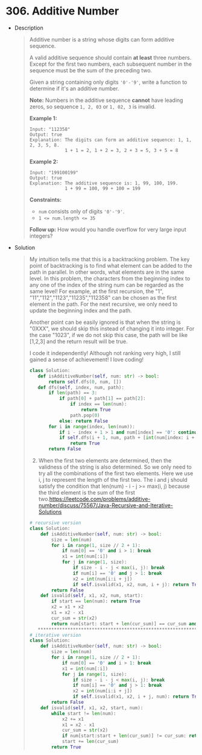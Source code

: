 #  306. Additive Number

- Description

  > Additive number is a string whose digits can form additive sequence.
  >
  > A valid additive sequence should contain **at least** three numbers. Except for the first two numbers, each subsequent number in the sequence must be the sum of the preceding two.
  >
  > Given a string containing only digits `'0'-'9'`, write a function to determine if it's an additive number.
  >
  > **Note:** Numbers in the additive sequence **cannot** have leading zeros, so sequence `1, 2, 03` or `1, 02, 3` is invalid.
  >
  >  
  >
  > **Example 1:**
  >
  > ```
  > Input: "112358"
  > Output: true
  > Explanation: The digits can form an additive sequence: 1, 1, 2, 3, 5, 8. 
  >              1 + 1 = 2, 1 + 2 = 3, 2 + 3 = 5, 3 + 5 = 8
  > ```
  >
  > **Example 2:**
  >
  > ```
  > Input: "199100199"
  > Output: true
  > Explanation: The additive sequence is: 1, 99, 100, 199. 
  >              1 + 99 = 100, 99 + 100 = 199
  > ```
  >
  >  
  >
  > **Constraints:**
  >
  > - `num` consists only of digits `'0'-'9'`.
  > - `1 <= num.length <= 35`
  >
  > **Follow up:**
  > How would you handle overflow for very large input integers?

- Solution

  >My intuition tells me that this is a backtracking problem. The key point of backtracking is to find what element can be added to the path in parallel. In other words, what elements are in the same level. In this problem, the characters from the beginning index to any one of the index of the string num can be regarded as the same level! For example, at the first recursion, the "1", "11","112","1123","11235","112358" can be chosen as the first element in the path. For the next recursive, we only need to update the beginning index and the path. 
  >
  >Another point can be easily ignored is that when the string is "0XXX", we should skip this instead of changing it into integer. For the case "1023", if we do not skip this case, the path will be like [1,2,3] and the return result will be true.
  >
  >I code it independently! Although not ranking very high, I still gained a sense of achievement! I love coding!
  >
  >```python
  >class Solution:
  >    def isAdditiveNumber(self, num: str) -> bool:
  >        return self.dfs(0, num, [])
  >    def dfs(self, index, num, path):
  >        if len(path) == 3:
  >            if path[0] + path[1] == path[2]:
  >                if index == len(num):
  >                    return True
  >                path.pop(0)
  >            else: return False
  >        for i in range(index, len(num)):
  >            if i - index + 1 > 1 and num[index] == '0': continue
  >            if self.dfs(i + 1, num, path + [int(num[index: i + 1])]): 
  >                return True
  >        return False
  >```
  >
  >2. When the first two elements are determined, then the validness of the string is also determined. So we only need to try all the combinations of the first two elements. Here we use i, j to represent the length of the first two. The i and j should satisfy the condition that len(num) - i - j >= max(i, j) because the third element is the sum of the  first two.https://leetcode.com/problems/additive-number/discuss/75567/Java-Recursive-and-Iterative-Solutions
  >
  >   ```python
  >   # recursive version
  >   class Solution:
  >       def isAdditiveNumber(self, num: str) -> bool:
  >           size = len(num)
  >           for i in range(1, size // 2 + 1): 
  >               if num[0] == '0' and i > 1: break
  >               x1 = int(num[:i])
  >               for j in range(1, size):
  >                   if size - i - j < max(i, j): break
  >                   if num[i] == '0' and j > 1: break
  >                   x2 = int(num[i:i + j])
  >                   if self.isvalid(x1, x2, num, i + j): return True
  >           return False
  >       def isvalid(self, x1, x2, num, start):
  >           if start == len(num): return True
  >           x2 = x1 + x2
  >           x1 = x2 - x1
  >           cur_sum = str(x2)
  >           return num[start: start + len(cur_sum)] == cur_sum and self.isvalid(x1, x2, num, start + len(cur_sum))
  >      ***************************************************************
  >   # iterative version
  >   class Solution:
  >       def isAdditiveNumber(self, num: str) -> bool:
  >           size = len(num)
  >           for i in range(1, size // 2 + 1):
  >               if num[0] == '0' and i > 1: break
  >               x1 = int(num[:i])
  >               for j in range(1, size):
  >                   if size - i - j < max(i, j): break
  >                   if num[i] == '0' and j > 1: break
  >                   x2 = int(num[i:i + j])
  >                   if self.isvalid(x1, x2, i + j, num): return True
  >           return False
  >       def isvalid(self, x1, x2, start, num):
  >           while start != len(num):
  >               x2 += x1
  >               x1 = x2 - x1
  >               cur_sum = str(x2)
  >               if num[start:start + len(cur_sum)] != cur_sum: return False
  >               start += len(cur_sum)
  >           return True
  >   ```
  >
  >   